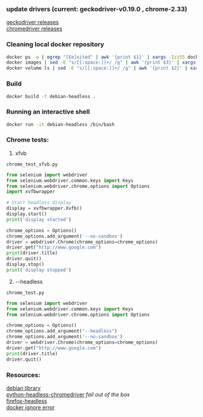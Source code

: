 ### update drivers (current: geckodriver-v0.19.0 , chrome-2.33)  
[geckodriver releases](https://github.com/mozilla/geckodriver/releases)  
[chromedriver releases](https://sites.google.com/a/chromium.org/chromedriver/downloads)  

### Cleaning local docker repository

```bash
docker ps -a | egrep "[Ee]xited" | awk '{print $1}' | xargs -Izz55 docker rm zz55
docker images | sed -E "s/[[:space:]]+/ /g" | awk '{print $3}' | xargs -Izz55 docker rmi zz55
docker volume ls | sed -E "s/[[:space:]]+/ /g" | awk '{print $2}' | xargs -Izz55 docker volume rm zz55
```

### Build
```bash
docker build -t debian-headless .
```

### Running an interactive shell
```bash
docker run -it debian-headless /bin/bash
```

### Chrome tests:
1. xfvb 
```
chrome_test_xfvb.py
```

```python
from selenium import webdriver  
from selenium.webdriver.common.keys import Keys  
from selenium.webdriver.chrome.options import Options  
import xvfbwrapper

# Start headless display
display = xvfbwrapper.Xvfb()
display.start()
print('display started')

chrome_options = Options()  
chrome_options.add_argument('--no-sandbox')
driver = webdriver.Chrome(chrome_options=chrome_options)  
driver.get("http://www.google.com")
print(driver.title)
driver.quit()
display.stop()
print('display stopped')
```
2. --headless 
```
chrome_test.py
```

```python
from selenium import webdriver  
from selenium.webdriver.common.keys import Keys  
from selenium.webdriver.chrome.options import Options  

chrome_options = Options()  
chrome_options.add_argument("--headless") 
chrome_options.add_argument('--no-sandbox')
driver = webdriver.Chrome(chrome_options=chrome_options)  
driver.get("http://www.google.com")
print(driver.title)
driver.quit()
```

### Resources:
[debian library](https://docs.docker.com/samples/library/debian/)  
[python-headless-chromedriver](https://github.com/rsanchezavalos/python-headless-chromedriver) _fail out of the box_  
[firefox-headless](http://scraping.pro/use-headless-firefox-scraping-linux/)  
[docker ignore error](https://stackoverflow.com/questions/30716937/dockerfile-build-possible-to-ignore-error)



